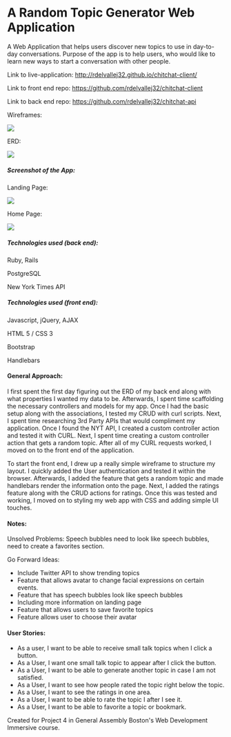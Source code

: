 # A Random Topic Generator Web Application

A Web Application that helps users discover new
topics to use in day-to-day conversations. Purpose of the app is to help users, who would like to learn new ways to start a conversation with other people.

Link to live-application: http://rdelvallej32.github.io/chitchat-client/

Link to front end repo: https://github.com/rdelvallej32/chitchat-client

Link to back end repo: https://github.com/rdelvallej32/chitchat-api

Wireframes:

![](./assets/images/wireframe.jpg)

ERD:

![](./assets/images/erd.jpg)

##### Screenshot of the App:

Landing Page:

![](./assets/images/splash.png)

Home Page:

![](./assets/images/home.png)


##### Technologies used (back end):

Ruby, Rails

PostgreSQL

New York Times API

##### Technologies used (front end):

Javascript, jQuery, AJAX

HTML 5 / CSS 3

Bootstrap

Handlebars

#### General Approach:

I first spent the first day figuring out the ERD of my back end along with what properties I wanted my data to be. Afterwards, I spent time scaffolding the necessary controllers and models for my app. Once I had the basic setup along with the associations, I tested my CRUD with curl scripts. Next, I spent time researching 3rd Party APIs that would compliment my application. Once I found the NYT API, I created a custom controller action and tested it with CURL. Next, I spent time creating a custom controller action that gets a random topic.
After all of my CURL requests worked, I moved on to the front end of the application.

To start the front end, I drew up a really simple wireframe to structure my layout. I quickly added the User authentication and tested it within the browser. Afterwards, I added the feature that gets a random topic and made handlebars render the information onto the page. Next, I added the ratings feature along with the CRUD actions for ratings. Once this was tested and working, I moved on to styling my web app with CSS and adding simple UI touches.

#### Notes:

Unsolved Problems: Speech bubbles need to look like speech bubbles, need to create a favorites section.

Go Forward Ideas:

- Include Twitter API to show trending topics
- Feature that allows avatar to change facial expressions on certain events.
- Feature that has speech bubbles look like speech bubbles
- Including more information on landing page
- Feature that allows users to save favorite topics
- Feature allows user to choose their avatar

#### User Stories:

- As a user, I want to be able to receive small talk topics when I click a button.
- As a User, I want one small talk topic to appear after I click the button.
- As a User, I want to be able to generate another topic in case I am not satisfied.
- As a User, I want to see how people rated the topic right below the topic.
- As a User, I want to see the ratings in one area.
- As a User, I want to be able to rate the topic I after I see it.
- As a User, I want to be able to favorite a topic or bookmark.


Created for Project 4 in General Assembly Boston's Web Development Immersive course.
